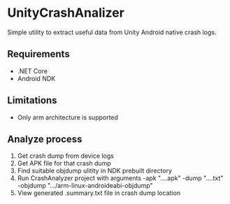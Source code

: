 # UnityCrashAnalizer

Simple utility to extract useful data from Unity Android native crash logs.

## Requirements

* .NET Core
* Android NDK

## Limitations

* Only arm architecture is supported

## Analyze process

1. Get crash dump from device logs
2. Get APK file for that crash dump
3. Find suitable objdump ulitity in NDK prebuilt directory
4. Run CrashAnalyzer project with arguments -apk "....apk" -dump "....txt" -objdump ".../arm-linux-androideabi-objdump"
5. View generated .summary.txt file in crash dump location
